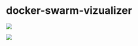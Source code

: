 # docker-swarm-vizualizer

![](https://i.imgur.com/MeDH2j1.png)

![](https://i.imgur.com/FMwFAGa.png)

